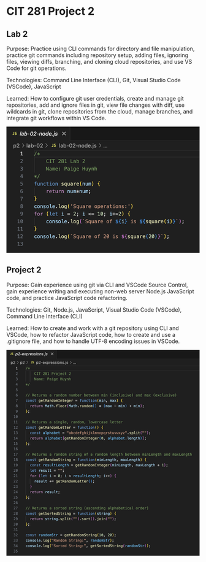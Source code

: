 # CIT 281 Project 2

## Lab 2
Purpose: Practice using CLI commands for directory and file manipulation, practice git commands including repository setup, adding files, ignoring files, viewing diffs, branching, and cloning cloud repositories, and use VS Code for git operations.

Technologies: Command Line Interface (CLI), Git, Visual Studio Code (VSCode), JavaScript

Learned: How to configure git user credentials, create and manage git repositories, add and ignore files in git, view file changes with diff, use wildcards in git, clone repositories from the cloud, manage branches, and integrate git workflows within VS Code.

![Lab2](lab02-screenshot.png)

## Project 2
Purpose: Gain experience using git via CLI and VSCode Source Control, gain experience writing and executing non-web server Node.js JavaScript code, and practice JavaScript code refactoring.

Technologies: Git, Node.js, JavaScript, Visual Studio Code (VSCode), Command Line Interface (CLI)

Learned: How to create and work with a git repository using CLI and VSCode, how to refactor JavaScript code, how to create and use a .gitignore file, and how to handle UTF-8 encoding issues in VSCode.

![Project 2](p2-screenshot.png)
